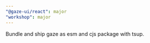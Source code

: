 ```yaml
---
"@gaze-ui/react": major
"workshop": major
---
```


Bundle and ship gaze as esm and cjs package with tsup.
